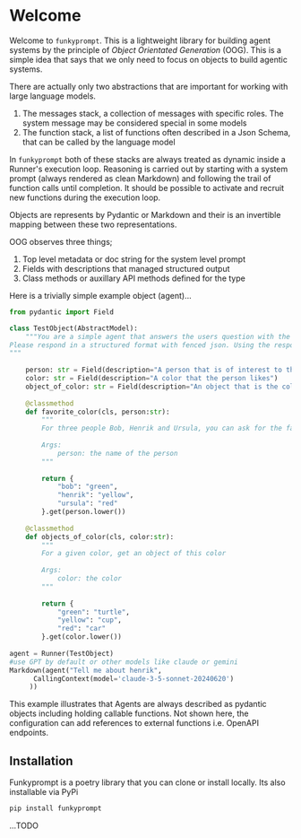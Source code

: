 # Welcome

Welcome to `funkyprompt`. This is a lightweight library for building agent systems by the principle of _Object Orientated Generation_ (OOG).
This is a simple idea that says that we only need to focus on objects to build agentic systems. 

There are actually only two abstractions that are important for working with large language models.

1. The messages stack, a collection of messages with specific roles. The system message may be considered special in some models
2. The function stack, a list of functions often described in a Json Schema, that can be called by the language model

In `funkyprompt` both of these stacks are always treated as dynamic inside a Runner's execution loop. 
Reasoning is carried out by starting with a system prompt (always rendered as clean Markdown) and following the trail of function calls until completion. It should be possible to activate and recruit new functions during the execution loop.

Objects are represents by Pydantic or Markdown and their is an invertible mapping between these two representations. 

OOG observes three things;

1. Top level metadata or doc string for the system level prompt
2. Fields with descriptions that managed structured output
3. Class methods or auxillary API methods defined for the type


Here is a trivially simple example object (agent)...

```python
from pydantic import Field

class TestObject(AbstractModel):
    """You are a simple agent that answers the users question with the help of functions. 
Please respond in a structured format with fenced json. Using the response format provided
"""
             
    person: str = Field(description="A person that is of interest to the user")
    color: str = Field(description="A color that the person likes")
    object_of_color: str = Field(description="An object that is the color of the persons favorite color")
        
    @classmethod
    def favorite_color(cls, person:str):
        """
        For three people Bob, Henrik and Ursula, you can ask for the favorite color and get an answer 
        
        Args:
            person: the name of the person
        """
        
        return {
            "bob": "green",
            "henrik": "yellow",
            "ursula": "red"
        }.get(person.lower())
    
    @classmethod
    def objects_of_color(cls, color:str):
        """
        For a given color, get an object of this color
        
        Args:
            color: the color
        """
        
        return {
            "green": "turtle",
            "yellow": "cup",
            "red": "car"
        }.get(color.lower())
    
agent = Runner(TestObject)
#use GPT by default or other models like claude or gemini
Markdown(agent("Tell me about henrik",
      CallingContext(model='claude-3-5-sonnet-20240620')
     ))
```

This example illustrates that Agents are always described as pydantic objects including holding callable functions. Not shown here, the configuration can add references to external functions i.e. OpenAPI endpoints. 

## Installation

Funkyprompt is a poetry library that you can clone or install locally. Its also installable via PyPi

```bash
pip install funkyprompt
```

...TODO


